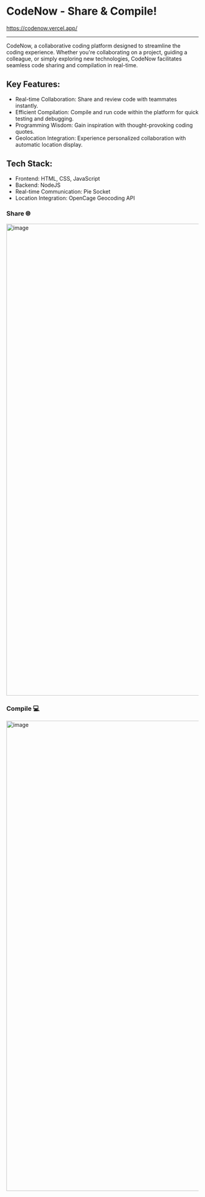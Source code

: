 # CodeNow - Share & Compile!
 https://codenow.vercel.app/

<hr>



CodeNow, a collaborative coding platform designed to streamline the coding experience. Whether you're collaborating on a project, guiding a colleague, or simply exploring new technologies, CodeNow facilitates seamless code sharing and compilation in real-time.
## Key Features:

- Real-time Collaboration: Share and review code with teammates instantly.
- Efficient Compilation: Compile and run code within the platform for quick testing and debugging.
- Programming Wisdom: Gain inspiration with thought-provoking coding quotes.
- Geolocation Integration: Experience personalized collaboration with automatic location display.

## Tech Stack:

- Frontend: HTML, CSS, JavaScript
- Backend:  NodeJS
- Real-time Communication: Pie Socket
- Location Integration: OpenCage Geocoding API


### Share 🌐
<img width="1236" alt="image" src="https://github.com/krishvsoni/CodeNow/assets/67964054/30b38f42-e448-4842-837c-f38f65ffd895">

### Compile 💻
<img width="1232" alt="image" src="https://github.com/krishvsoni/CodeNow/assets/67964054/76d7763c-ed7d-4f4b-8459-dff761b71e9f">
